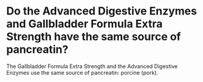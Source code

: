 # Do the Advanced Digestive Enzymes and Gallbladder Formula Extra Strength have the same source of pancreatin?

The Gallbladder Formula Extra Strength and the Advanced Digestive Enzymes use the same source of pancreatin: porcine (pork).